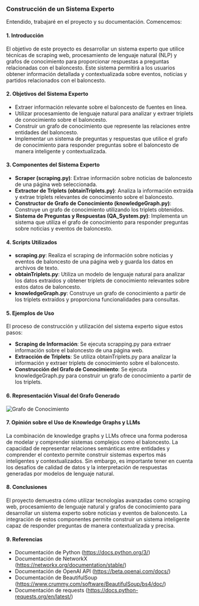 ### Construcción de un Sistema Experto
Entendido, trabajaré en el proyecto y su documentación. Comencemos:

#### 1. Introducción
El objetivo de este proyecto es desarrollar un sistema experto que utilice técnicas de scraping web, procesamiento de lenguaje natural (NLP) y grafos de conocimiento para proporcionar respuestas a preguntas relacionadas con el baloncesto. Este sistema permitirá a los usuarios obtener información detallada y contextualizada sobre eventos, noticias y partidos relacionados con el baloncesto.

#### 2. Objetivos del Sistema Experto
- Extraer información relevante sobre el baloncesto de fuentes en línea.
- Utilizar procesamiento de lenguaje natural para analizar y extraer triplets de conocimiento sobre el baloncesto.
- Construir un grafo de conocimiento que represente las relaciones entre entidades del baloncesto.
- Implementar un sistema de preguntas y respuestas que utilice el grafo de conocimiento para responder preguntas sobre el baloncesto de manera inteligente y contextualizada.

#### 3. Componentes del Sistema Experto
- **Scraper (scraping.py)**: Extrae información sobre noticias de baloncesto de una página web seleccionada.
- **Extractor de Triplets (obtainTriplets.py)**: Analiza la información extraída y extrae triplets relevantes de conocimiento sobre el baloncesto.
- **Constructor de Grafo de Conocimiento (knowledgeGraph.py)**: Construye un grafo de conocimiento utilizando los triplets obtenidos.
- **Sistema de Preguntas y Respuestas (QA_System.py)**: Implementa un sistema que utiliza el grafo de conocimiento para responder preguntas sobre noticias y eventos de baloncesto.

#### 4. Scripts Utilizados
- **scraping.py**: Realiza el scraping de información sobre noticias y eventos de baloncesto de una página web y guarda los datos en archivos de texto.
- **obtainTriplets.py**: Utiliza un modelo de lenguaje natural para analizar los datos extraídos y obtener triplets de conocimiento relevantes sobre estos datos de baloncesto.
- **knowledgeGraph.py**: Construye un grafo de conocimiento a partir de los triplets extraídos y proporciona funcionalidades para consultas.

#### 5. Ejemplos de Uso
El proceso de construcción y utilización del sistema experto sigue estos pasos:
- **Scraping de Información**: Se ejecuta scrapping.py para extraer información sobre el baloncesto de una página web.
- **Extracción de Triplets**: Se utiliza obtainTriplets.py para analizar la información y extraer triplets de conocimiento sobre el baloncesto.
- **Construcción del Grafo de Conocimiento**: Se ejecuta knowledgeGraph.py para construir un grafo de conocimiento a partir de los triplets.

#### 6. Representación Visual del Grafo Generado
![Grafo de Conocimiento](knowledge_graph.png)

#### 7. Opinión sobre el Uso de Knowledge Graphs y LLMs
La combinación de knowledge graphs y LLMs ofrece una forma poderosa de modelar y comprender sistemas complejos como el baloncesto. La capacidad de representar relaciones semánticas entre entidades y comprender el contexto permite construir sistemas expertos más inteligentes y contextualizados. Sin embargo, es importante tener en cuenta los desafíos de calidad de datos y la interpretación de respuestas generadas por modelos de lenguaje natural.

#### 8. Conclusiones
El proyecto demuestra cómo utilizar tecnologías avanzadas como scraping web, procesamiento de lenguaje natural y grafos de conocimiento para desarrollar un sistema experto sobre noticias y eventos de baloncesto. La integración de estos componentes permite construir un sistema inteligente capaz de responder preguntas de manera contextualizada y precisa.

#### 9. Referencias
- Documentación de Python (https://docs.python.org/3/)
- Documentación de NetworkX (https://networkx.org/documentation/stable/)
- Documentación de OpenAI API (https://beta.openai.com/docs/)
- Documentación de BeautifulSoup (https://www.crummy.com/software/BeautifulSoup/bs4/doc/)
- Documentación de requests (https://docs.python-requests.org/en/latest/)
